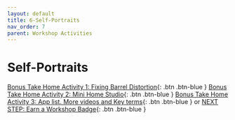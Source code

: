 ```yaml
---
layout: default
title: 6-Self-Portraits
nav_order: 7
parent: Workshop Activities
---
```

# Self-Portraits


[Bonus Take Home Activity 1: Fixing Barrel Distortion](barrel-distortion.html){: .btn .btn-blue }
[Bonus Take Home Activity 2: Mini Home Studio](home-studio.html){: .btn .btn-blue }
[Bonus Take Home Activity 3: App list. More videos and Key terms](more.html){: .btn .btn-blue }
or 
[NEXT STEP: Earn a Workshop Badge](informal-credentials.html){: .btn .btn-blue }
